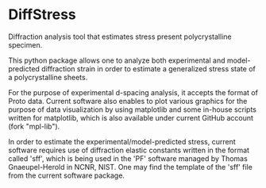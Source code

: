 DiffStress
==========

Diffraction analysis tool that estimates stress present polycrystalline specimen.

This python package allows one to analyze both experimental and
model-predicted diffraction strain in order to estimate a generalized
stress state of a polycrystalline sheets.

For the purpose of experimental d-spacing analysis, it accepts
the format of Proto data. Current software also enables to plot
various graphics for the purpose of data visualization by using
matplotlib and some in-house scripts written for matplotlib, which
is also available under current GitHub account (fork "mpl-lib").

In order to estimate the experimental/model-predicted stress,
current software requires use of diffraction elastic constants written
in the format called 'sff', which is being used in the 'PF' software
managed by Thomas Gnaeupel-Herold in NCNR, NIST. One may find the
template of the 'sff' file from the current software package.
